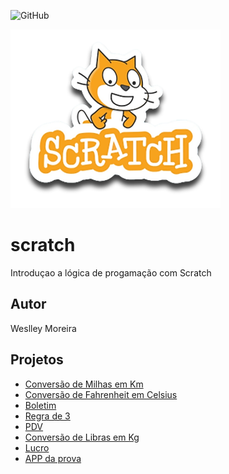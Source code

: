 ![GitHub](https://img.shields.io/github/license/wesp1201/scratch?style=plastic)

![Scratch](https://github.com/wesp1201/scratch/blob/main/assets/icons/scratch.png)

# scratch
Introduçao a lógica de progamação com Scratch
## Autor
Weslley Moreira 
## Projetos
- [Conversão de Milhas em Km](https://scratch.mit.edu/projects/884652885/)
- [Conversão de Fahrenheit em Celsius](https://scratch.mit.edu/projects/882610413/)
- [Boletim](https://scratch.mit.edu/projects/881965825/)
- [Regra de 3](https://scratch.mit.edu/projects/884965577/)
- [PDV](https://scratch.mit.edu/projects/884966699/)
- [Conversão de Libras em Kg](https://scratch.mit.edu/projects/884968444/)
- [Lucro](https://scratch.mit.edu/projects/884969401/)
- [APP da prova](https://scratch.mit.edu/projects/884979183/)
